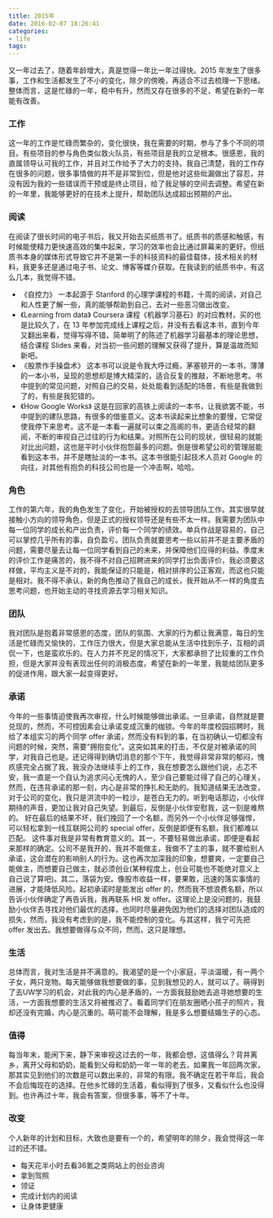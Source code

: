 ```yaml
---
title: 2015年
date: 2016-02-07 18:26:41
categories:
- life
tags:
---
```

又一年过去了，随着年龄增大，真是觉得一年比一年过得快。2015 年发生了很多事，工作和生活都发生了不小的变化，除夕的傍晚，再适合不过去梳理一下思绪。
整体而言，这是忙碌的一年，稳中有升，然而又存在很多的不足，希望在新的一年能有改善。

### 工作
这一年的工作是忙碌而繁杂的，变化很快，我在需要的时期，参与了多个不同的项目。有些项目的参与角色类似救火队员，有些项目是我的立足根本。很感恩，我的直属领导认可我的工作，并且对工作给予了大力的支持。我自己清楚，我的工作存在很多的问题，很多事情做的并不是非常到位，但是他对这些纰漏做出了容忍，并没有因为我的一些错误而干预或是终止项目，给了我足够的空间去调整。希望在新的一年里，我能够更好的在技术上提升，帮助团队达成超出预期的产出。

<!-- more -->
### 阅读
在阅读了很长时间的电子书后，我又开始去买纸质书了。纸质书的质感和触感，有时候能使精力更快速高效的集中起来，学习的效率也会比通过屏幕来的更好。但纸质书本身的媒体形式导致它并不是第一手的科技资料的最佳载体，技术相关的材料，我更多还是通过电子书、论文、博客等媒介获取。在我读到的纸质书中，有这么几本，我觉得不错。
- 《自控力》
一本起源于 Stanford 的心理学课程的书籍，十周的阅读，对自己和人性更了解一些，真的能够帮助到自己，去对一些恶习做出改变。
- 《Learning from data》
Coursera 课程《机器学习基石》的对应教材，买的也是比较久了，在 13 年参加完成线上课程之后，并没有去看这本书，直到今年又翻出来看，觉得写得不错，简单明了的陈述了机器学习最基本的理论思想，结合课程 Slides 来看，对当初一些问题的理解又获得了提升，算是温故而知新吧。
- 《股票作手操盘术》
这本书可以说是令我大呼过瘾，茅塞顿开的一本书，薄薄的一本小书，呈现的思想却是博大精深的，适合反复的推敲，不断地思考。书中提到的常见问题，对照自己的交易，处处能看到适配的场景，有些是我做到了的，有些是我犯错的。
- 《How Google Works》
这是在回家的高铁上阅读的一本书，让我欲罢不能，书中提到的建队思路，有很多的借鉴意义。这本书读起来比想象的要慢，它常促使我停下来思考。这不是一本看一遍就可以束之高阁的书，更适合经常的翻阅，不断的审视自己过往的行为和结果。对照所在公司的现状，很轻易的就能对比出问题，这也是平时小伙伴抱怨最多的问题。倒是很希望公司的管理层能看到这本书，并不是瞎扯淡的一本书。这本书很能引起技术人员对 Google 的向往，对其他有抱负的科技公司也是一个冲击啊，哈哈。

### 角色
工作的第六年，我的角色发生了变化，开始被授权的去领导团队工作。其实很早就接触小方向的领导角色，但是正式的授权领导还是有些不太一样。我需要为团队中每一位同学的成长和产出负责，评价每一个同学的绩效。单兵作战是容易的，自己可以掌控几乎所有的事，自负盈亏。团队负责就要思考一些以前并不是主要矛盾的问题，需要尽量去让每一位同学看到自己的未来，并保障他们应得的利益。季度末的评价工作是痛苦的，我不得不对自己招聘进来的同学打出负面评价，我必须要这样做，平均主义是不对的，我能保证的只能是，相对排序的公正客观，而这也只能是相对。我不得不承认，新的角色推动了我自己的成长，我开始从不一样的角度去思考问题，也开始主动的寻找资源去学习相关知识。

### 团队
我对团队是抱着非常感恩的态度，团队的氛围、大家的行为都让我满意，每日的生活是忙碌而又愉快的，工作压力很大，但是大家总能从生活中找到乐子，互相的调侃一下，也是蛮欢乐的。在人力并不充足的情况下，大家都承担了比较重的工作负担，但是大家并没有表现出任何的消极态度。希望在新的一年里，我能给团队更多的促进作用，跟大家一起变得更好。

### 承诺
今年的一些事情迫使我再次审视，什么时候能够做出承诺。一旦承诺，自然就是要兑现的，然而，不可控因素会让承诺变成沉重的枷锁。今年的年度校园招聘时，我给了本组实习的两个同学 offer 承诺，然而没有料到的事，在当初确认一切都没有问题的时候，突然，需要“拥抱变化”。这突如其来的打击，不仅是对被承诺的同学，对我自己也是。还记得得到确切消息的那个下午，我觉得非常非常的郁闷，愧疚感完全占据了我，我没办法继续手上的工作，我在想要怎么跟他们说，忐忑不安，我一直是一个自认为追求问心无愧的人，至少自己要能过得了自己的心理关，然而，在违背承诺的那一刻，内心是非常的挣扎和无助的。我知道结果无法改变，对于公司的变化，我只是洪流中的一粒沙，是苍白无力的。听到电话那边，小伙伴期待的声音，更加让我对自己失望。到最后，反倒是小伙伴安慰我，这一刻是难熬的。
好在最后的结果不坏，我们挽回了一个名额，而另外一个小伙伴足够强悍，可以轻松拿到一线互联网公司的 special offer，反倒是即便有名额，我们都难以匹配。
这件事对我是非常有教育意义的。其一，不要轻易做出承诺，即便是看起来那样的确定。公司不是我开的，我并不能做主，我做不了主的事，就不要给别人承诺，这会潜在的影响别人的行为。这也再次加深我的印象，想要爽，一定要自己能做主，而想要自己做主，就必须创业(某种程度上，创业可能也不能绝对意义上自己说了算吧)。其二，落袋为安。像股市收益一样，要果敢，迅速的落实事情的进展，才能降低风险。起初承诺时是能发出 offer 的，然而我不想浪费名额，所以告诉小伙伴确定了再告诉我，我再联系 HR 发 offer。这理论上是没问题的，我鼓励小伙伴去寻找对他们最优的选择，也同时尽量避免因为他们的选择对团队造成的损失，然而，我没有考虑到的是，我不能控制的变化。与其这样，我宁可先把 offer 发出去。我想要做得与众不同，然而，这只是理想。

### 生活
总体而言，我对生活是并不满意的。我渴望的是一个小家庭，平淡温暖，有一两个子女，两只宠物。每天能够做我想要做的事，见到我想见的人，就可以了。萌得到了去UW学习的机会，对此我的内心是矛盾的，一方面我鼓励她去追寻她想要的生活，一方面我想要的生活又将被推迟了。看着同学们在朋友圈晒小孩子的照片，我却还没有完婚，内心是沉重的。萌可能不会理解，我是多么想要结婚生子的心态。

### 值得
每当年末，能闲下来，静下来审视这过去的一年，我都会想，这值得么？背井离乡，离开父母和奶奶，能看到父母和奶奶一年一年的老去，如果我一年回两次家，那其实见到他们的次数是可以数出来的，非常的有限。我不确定在若干年后，我会不会后悔现在的选择。在他乡忙碌的生活着，看似得到了很多，又看似什么也没得到。也许再过十年，我会有答案，但很多事，等不了十年。
### 改变
个人新年的计划和目标，大致也是要有一个的，希望明年的除夕，我会觉得这一年过的还不错。
- 每天花半小时去看36氪之类网站上的创业咨询
- 拿到驾照
- 领证
- 完成计划内的阅读
- 让身体更健康
